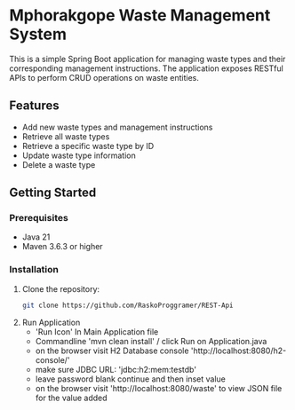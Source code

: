 # Mphorakgope Waste Management System

This is a simple Spring Boot application for managing waste types and their corresponding management instructions. The application exposes RESTful APIs to perform CRUD operations on waste entities.

## Features

- Add new waste types and management instructions
- Retrieve all waste types
- Retrieve a specific waste type by ID
- Update waste type information
- Delete a waste type

## Getting Started

### Prerequisites

- Java 21
- Maven 3.6.3 or higher

### Installation

1. Clone the repository:
   ```bash
   git clone https://github.com/RaskoProggramer/REST-Api
   
2. Run Application
    - 'Run Icon' In Main Application file
    - Commandline 'mvn clean install' / click Run on Application.java
    - on the browser visit H2 Database console 'http://localhost:8080/h2-console/'
    - make sure JDBC URL: 'jdbc:h2:mem:testdb'
    - leave password blank continue and then inset value
    - on the browser visit 'http://localhost:8080/waste' to view JSON file for the value added

